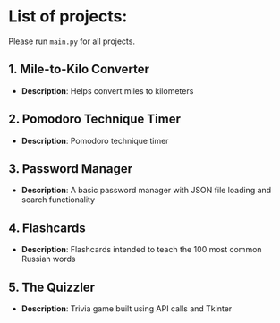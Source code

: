 # List of projects:

Please run `main.py` for all projects.

## 1. Mile-to-Kilo Converter
- **Description**: Helps convert miles to kilometers

## 2. Pomodoro Technique Timer
- **Description**: Pomodoro technique timer

## 3. Password Manager
- **Description**: A basic password manager with JSON file loading and search functionality

## 4. Flashcards
- **Description**: Flashcards intended to teach the 100 most common Russian words

## 5. The Quizzler
- **Description**: Trivia game built using API calls and Tkinter